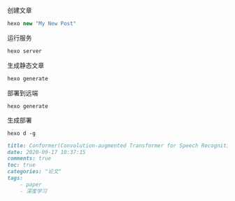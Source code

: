 







创建文章

```js
hexo new "My New Post"
```

运行服务

```js
hexo server
```

生成静态文章

```js
hexo generate
```

部署到远端

```
hexo generate
```

生成部署

```
hexo d -g
```



```md
title: Conformer(Convolution-augmented Transformer for Speech Recognition)
date: 2020-09-17 10:37:15
comments: true
toc: true
categories: "论文" 
tags:
	- paper
	- 深度学习
```

